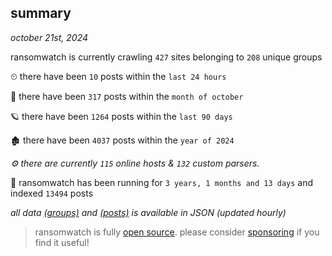 
## summary
_october 21st, 2024_

ransomwatch is currently crawling `427` sites belonging to `208` unique groups

⏲ there have been `10` posts within the `last 24 hours`

🦈 there have been `317` posts within the `month of october`

🪐 there have been `1264` posts within the `last 90 days`

🏚 there have been `4037` posts within the `year of 2024`

_⚙️ there are currently `115` online hosts & `132` custom parsers._

🦕 ransomwatch has been running for `3 years, 1 months and 13 days` and indexed `13494` posts

_all data  [(groups)](http://ransomwhat.telemetry.ltd/groups) and [(posts)](http://ransomwhat.telemetry.ltd/posts) is available in JSON (updated hourly)_

> ransomwatch is fully [open source](https://github.com/joshhighet/ransomwatch#ransomwatch--). please consider [sponsoring](https://github.com/sponsors/joshhighet) if you find it useful!
